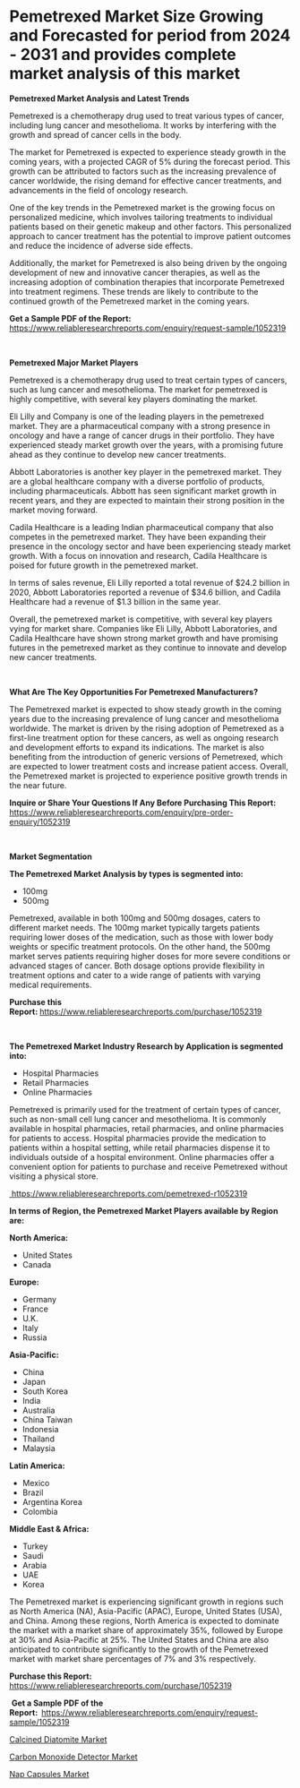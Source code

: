 <p><h1>Pemetrexed Market Size Growing and Forecasted for period from 2024 - 2031 and provides complete market analysis of this market</h1></p><p><strong>Pemetrexed Market Analysis and Latest Trends</strong></p>
<p><p>Pemetrexed is a chemotherapy drug used to treat various types of cancer, including lung cancer and mesothelioma. It works by interfering with the growth and spread of cancer cells in the body.</p><p>The market for Pemetrexed is expected to experience steady growth in the coming years, with a projected CAGR of 5% during the forecast period. This growth can be attributed to factors such as the increasing prevalence of cancer worldwide, the rising demand for effective cancer treatments, and advancements in the field of oncology research.</p><p>One of the key trends in the Pemetrexed market is the growing focus on personalized medicine, which involves tailoring treatments to individual patients based on their genetic makeup and other factors. This personalized approach to cancer treatment has the potential to improve patient outcomes and reduce the incidence of adverse side effects.</p><p>Additionally, the market for Pemetrexed is also being driven by the ongoing development of new and innovative cancer therapies, as well as the increasing adoption of combination therapies that incorporate Pemetrexed into treatment regimens. These trends are likely to contribute to the continued growth of the Pemetrexed market in the coming years.</p></p>
<p><strong>Get a Sample PDF of the Report:&nbsp;</strong> <a href="https://www.reliableresearchreports.com/enquiry/request-sample/1052319">https://www.reliableresearchreports.com/enquiry/request-sample/1052319</a></p>
<p>&nbsp;</p>
<p><strong>Pemetrexed Major Market Players</strong></p>
<p><p>Pemetrexed is a chemotherapy drug used to treat certain types of cancers, such as lung cancer and mesothelioma. The market for pemetrexed is highly competitive, with several key players dominating the market.</p><p>Eli Lilly and Company is one of the leading players in the pemetrexed market. They are a pharmaceutical company with a strong presence in oncology and have a range of cancer drugs in their portfolio. They have experienced steady market growth over the years, with a promising future ahead as they continue to develop new cancer treatments.</p><p>Abbott Laboratories is another key player in the pemetrexed market. They are a global healthcare company with a diverse portfolio of products, including pharmaceuticals. Abbott has seen significant market growth in recent years, and they are expected to maintain their strong position in the market moving forward.</p><p>Cadila Healthcare is a leading Indian pharmaceutical company that also competes in the pemetrexed market. They have been expanding their presence in the oncology sector and have been experiencing steady market growth. With a focus on innovation and research, Cadila Healthcare is poised for future growth in the pemetrexed market.</p><p>In terms of sales revenue, Eli Lilly reported a total revenue of $24.2 billion in 2020, Abbott Laboratories reported a revenue of $34.6 billion, and Cadila Healthcare had a revenue of $1.3 billion in the same year.</p><p>Overall, the pemetrexed market is competitive, with several key players vying for market share. Companies like Eli Lilly, Abbott Laboratories, and Cadila Healthcare have shown strong market growth and have promising futures in the pemetrexed market as they continue to innovate and develop new cancer treatments.</p></p>
<p>&nbsp;</p>
<p><strong>What Are The Key Opportunities For Pemetrexed Manufacturers?</strong></p>
<p><p>The Pemetrexed market is expected to show steady growth in the coming years due to the increasing prevalence of lung cancer and mesothelioma worldwide. The market is driven by the rising adoption of Pemetrexed as a first-line treatment option for these cancers, as well as ongoing research and development efforts to expand its indications. The market is also benefiting from the introduction of generic versions of Pemetrexed, which are expected to lower treatment costs and increase patient access. Overall, the Pemetrexed market is projected to experience positive growth trends in the near future.</p></p>
<p><strong>Inquire or Share Your Questions If Any Before Purchasing This Report:</strong> <a href="https://www.reliableresearchreports.com/enquiry/pre-order-enquiry/1052319">https://www.reliableresearchreports.com/enquiry/pre-order-enquiry/1052319</a></p>
<p>&nbsp;</p>
<p><strong>Market Segmentation</strong></p>
<p><strong>The Pemetrexed Market Analysis by types is segmented into:</strong></p>
<p><ul><li>100mg</li><li>500mg</li></ul></p>
<p><p>Pemetrexed, available in both 100mg and 500mg dosages, caters to different market needs. The 100mg market typically targets patients requiring lower doses of the medication, such as those with lower body weights or specific treatment protocols. On the other hand, the 500mg market serves patients requiring higher doses for more severe conditions or advanced stages of cancer. Both dosage options provide flexibility in treatment options and cater to a wide range of patients with varying medical requirements.</p></p>
<p><strong>Purchase this Report:&nbsp;</strong><a href="https://www.reliableresearchreports.com/purchase/1052319">https://www.reliableresearchreports.com/purchase/1052319</a></p>
<p>&nbsp;</p>
<p><strong>The Pemetrexed Market Industry Research by Application is segmented into:</strong></p>
<p><ul><li>Hospital Pharmacies</li><li>Retail Pharmacies</li><li>Online Pharmacies</li></ul></p>
<p><p>Pemetrexed is primarily used for the treatment of certain types of cancer, such as non-small cell lung cancer and mesothelioma. It is commonly available in hospital pharmacies, retail pharmacies, and online pharmacies for patients to access. Hospital pharmacies provide the medication to patients within a hospital setting, while retail pharmacies dispense it to individuals outside of a hospital environment. Online pharmacies offer a convenient option for patients to purchase and receive Pemetrexed without visiting a physical store.</p></p>
<p><a href="https://www.reliableresearchreports.com/pemetrexed-r1052319">&nbsp;https://www.reliableresearchreports.com/pemetrexed-r1052319</a></p>
<p><strong>In terms of Region, the Pemetrexed Market Players available by Region are:</strong></p>
<p>
    <p> <strong> North America: </strong>
        <ul>
            <li>United States</li>
            <li>Canada</li>
        </ul>
        </p> 
    <p> <strong> Europe: </strong>
        <ul>
            <li>Germany</li>
            <li>France</li>
            <li>U.K.</li>
            <li>Italy</li>
            <li>Russia</li>
        </ul>
        </p> 
    <p> <strong> Asia-Pacific: </strong>
        <ul>
            <li>China</li>
            <li>Japan</li>
            <li>South Korea</li>
            <li>India</li>
            <li>Australia</li>
            <li>China Taiwan</li>
            <li>Indonesia</li>
            <li>Thailand</li>
            <li>Malaysia</li>
        </ul>
        </p> 
    <p> <strong> Latin America: </strong>
        <ul>
            <li>Mexico</li>
            <li>Brazil</li>
            <li>Argentina Korea</li>
            <li>Colombia</li>
        </ul>
        </p> 
    <p> <strong> Middle East & Africa: </strong>
        <ul>
            <li>Turkey</li>
            <li>Saudi</li>
            <li>Arabia</li>
            <li>UAE</li>
            <li>Korea</li>
        </ul>
    </p>
    </p>
<p><p>The Pemetrexed market is experiencing significant growth in regions such as North America (NA), Asia-Pacific (APAC), Europe, United States (USA), and China. Among these regions, North America is expected to dominate the market with a market share of approximately 35%, followed by Europe at 30% and Asia-Pacific at 25%. The United States and China are also anticipated to contribute significantly to the growth of the Pemetrexed market with market share percentages of 7% and 3% respectively.</p></p>
<p><strong>Purchase this Report: </strong><a href="https://www.reliableresearchreports.com/purchase/1052319">https://www.reliableresearchreports.com/purchase/1052319</a></p>
<p>&nbsp;<strong>Get a Sample PDF of the Report:&nbsp;&nbsp;</strong><a href="https://www.reliableresearchreports.com/enquiry/request-sample/1052319">https://www.reliableresearchreports.com/enquiry/request-sample/1052319</a></p>
<p><strong></strong></p>
<p><p><a href="https://www.linkedin.com/pulse/calcined-diatomite-market-size-global-industry-overview-segmentation-r76de">Calcined Diatomite Market</a></p><p><a href="https://www.linkedin.com/pulse/carbon-monoxide-detector-market-research-report-unlocks-analysis-ppkve">Carbon Monoxide Detector Market</a></p><p><a href="https://www.linkedin.com/pulse/nap-capsules-market-trends-analysis-forecasted-period-2024-2031-tl78e">Nap Capsules Market</a></p></p>